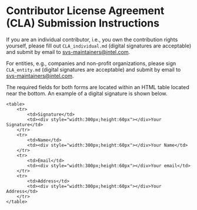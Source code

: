 # Contributor License Agreement (CLA) Submission Instructions

If you are an individual contributor, i.e., you own the contribution rights yourself, please fill out `CLA_individual.md` (digital signatures are acceptable) and submit by email to svs-maintainers@intel.com.

For entities, e.g., companies and non-profit organizations, please sign `CLA_entity.md` (digital signatures are acceptable) and submit by email to svs-maintainers@intel.com.

The required fields for both forms are located within an HTML table located near the bottom.
An example of a digital signature is shown below.
```
<table>
    <tr>
        <td>Signature</td>
        <td><div style="width:300px;height:60px"></div>Your Signature</td>
    </tr>
    <tr>
        <td>Name</td>
        <td><div style="width:300px;height:60px"></div>Your Name</td>
    </tr>
    <tr>
        <td>Email</td>
        <td><div style="width:300px;height:60px"></div>Your email</td>
    </tr>
    <tr>
        <td>Address</td>
        <td><div style="width:300px;height:60px"></div>Your Address</td>
    </tr>
</table>
```

